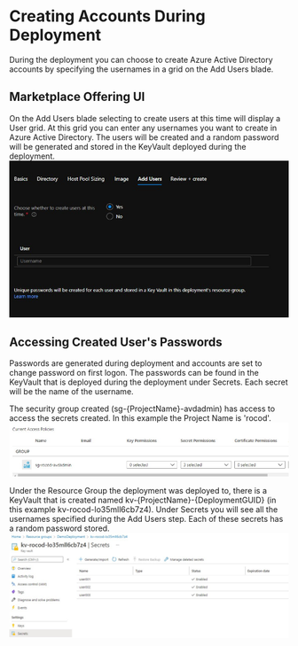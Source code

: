 # Creating Accounts During Deployment

During the deployment you can choose to create Azure Active Directory accounts by specifying the usernames in a grid on the Add Users blade.

## Marketplace Offering UI

On the Add Users blade selecting to create users at this time will display a User grid. At this grid you can enter any usernames you want to create in Azure Active Directory. The users will be created and a random password will be generated and stored in the KeyVault deployed during the deployment.
![Create Users blade](../images/AddUsersBlade.jpg)

## Accessing Created User's Passwords

Passwords are generated during deployment and accounts are set to change password on first logon. The passwords can be found in the KeyVault that is deployed during the deployment under Secrets. Each secret will be the name of the username.

The security group created (sg-{ProjectName}-avdadmin) has access to access the secrets created. In this example the Project Name is 'rocod'.
![Create Users blade](../images/KeyVaultAccessPolicy.jpg)

Under the Resource Group the deployment was deployed to, there is a KeyVault that is created named kv-{ProjectName}-{DeploymentGUID} (in this example kv-rocod-lo35mll6cb7z4). Under Secrets you will see all the usernames specified during the Add Users step. Each of these secrets has a random password stored.
![Create Users blade](../images/KeyVaultSecrets.jpg)
